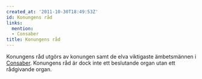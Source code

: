 ```yaml
---
created_at: '2011-10-30T18:49:53Z'
id: Konungens råd
links:
  mention:
  - Consaber
title: Konungens råd
---
```


Konungens råd utgörs av konungen samt de elva viktigaste ämbetsmännen i [Consaber]. Konungens råd är
dock inte ett beslutande organ utan ett rådgivande organ.

  [Consaber]: Consaber
